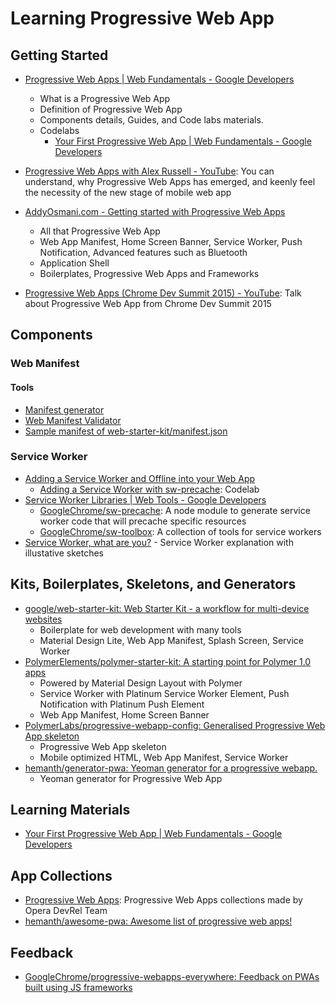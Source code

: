 # Learning Progressive Web App

## Getting Started

- [Progressive Web Apps | Web Fundamentals - Google Developers](https://goo.gl/5OwmGx)
  - What is a Progressive Web App
  - Definition of Progressive Web App
  - Components details, Guides, and Code labs materials.
  - Codelabs
    - [Your First Progressive Web App | Web Fundamentals - Google Developers](https://goo.gl/PKp2c5)

- [Progressive Web Apps with Alex Russell - YouTube](https://goo.gl/dpvWfa): You can understand, why Progressive Web Apps has emerged, and keenly feel the necessity of the new stage of mobile web app

- [AddyOsmani.com - Getting started with Progressive Web Apps](https://goo.gl/GPyFQ8)
  - All that Progressive Web App
  - Web App Manifest, Home Screen Banner, Service Worker, Push Notification, Advanced features such as Bluetooth
  - Application Shell
  - Boilerplates, Progressive Web Apps and Frameworks

- [Progressive Web Apps (Chrome Dev Summit 2015) - YouTube](https://goo.gl/V0GoNY): Talk about Progressive Web App from Chrome Dev Summit 2015

## Components

### Web Manifest

#### Tools

- [Manifest generator](http://goo.gl/NSZ8XP)
- [Web Manifest Validator](https://goo.gl/bRwxEa)
- [Sample manifest of web-starter-kit/manifest.json](https://goo.gl/gLp3aq)

### Service Worker

- [Adding a Service Worker and Offline into your Web App](https://goo.gl/O6g5NA)
  - [Adding a Service Worker with sw-precache](https://goo.gl/jyPMBk): Codelab
- [Service Worker Libraries | Web Tools - Google Developers](https://goo.gl/11GFov)
  - [GoogleChrome/sw-precache](https://goo.gl/wgjwOl): A node module to generate service worker code that will precache specific resources
  - [GoogleChrome/sw-toolbox](https://goo.gl/0Ox4UV): A collection of tools for service workers
- [Service Worker, what are you?](http://kosamari.com/notes/Service-Worker-what-are-you) - Service Worker explanation with illustative sketches

## Kits, Boilerplates, Skeletons, and Generators

- [google/web-starter-kit: Web Starter Kit - a workflow for multi-device websites](https://goo.gl/YNV3lb)
  - Boilerplate for web development with many tools
  - Material Design Lite, Web App Manifest, Splash Screen, Service Worker
- [PolymerElements/polymer-starter-kit: A starting point for Polymer 1.0 apps](https://goo.gl/xWC7vj)
  - Powered by Material Design Layout with Polymer
  - Service Worker with Platinum Service Worker Element, Push Notification with Platinum Push Element
  - Web App Manifest, Home Screen Banner
- [PolymerLabs/progressive-webapp-config: Generalised Progressive Web App skeleton](https://goo.gl/SsmiUN)
  - Progressive Web App skeleton
  - Mobile optimized HTML, Web App Manifest, Service Worker
- [hemanth/generator-pwa: Yeoman generator for a progressive webapp.](https://goo.gl/DI4yvx)
  - Yeoman generator for Progressive Web App

## Learning Materials

- [Your First Progressive Web App | Web Fundamentals - Google Developers](https://goo.gl/PKp2c5)

## App Collections

- [Progressive Web Apps](https://goo.gl/9XPv8D): Progressive Web Apps collections made by Opera DevRel Team
- [hemanth/awesome-pwa: Awesome list of progressive web apps!](https://goo.gl/vwuJkq)

## Feedback

- [GoogleChrome/progressive-webapps-everywhere: Feedback on PWAs built using JS frameworks](https://goo.gl/1WQIa3)
